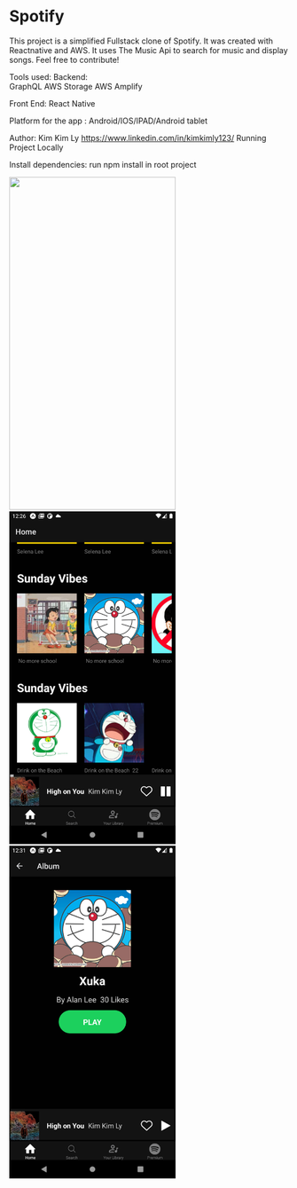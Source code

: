 # Spotify
This project is a simplified Fullstack clone of Spotify. It was created with Reactnative and AWS. It uses The Music Api to search for music and display songs. Feel free to contribute!

Tools used:
Backend:  
GraphQL
AWS Storage
AWS Amplify

Front End:
React Native

Platform for the app : 
Android/IOS/IPAD/Android tablet

Author: Kim Kim Ly 
https://www.linkedin.com/in/kimkimly123/
Running Project Locally

Install dependencies: run npm install in root project

<img src="https://github.com/selenalee123/Spotify/blob/main/assets/images/Demo.gif" width="300" height="600"/>
<img src="https://github.com/selenalee123/Spotify/blob/main/assets/Demo/Screenshot_1630254390.png" width="300" height="600"/>
<img src="https://github.com/selenalee123/Spotify/blob/main/assets/Demo/Screenshot_1630254705.png" width="300" height="600"/>
